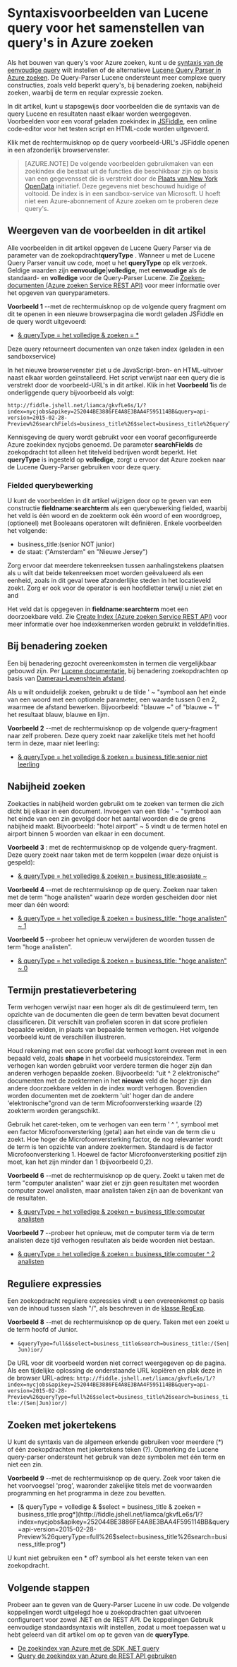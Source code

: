 <properties
    pageTitle="Lucene query voorbeelden voor het zoeken van Azure | Microsoft Azure zoeken"
    description="Lucene syntaxis van de query voor onduidelijk zoeken, nabijheid zoeken, waarbij de term, reguliere expressies zoeken en zoeken met jokertekens."
    services="search"
    documentationCenter=""
    authors="LiamCa"
    manager="pablocas"
    editor=""
    tags="Lucene query analyzer syntax"
/>

<tags
    ms.service="search"
    ms.devlang="na"
    ms.workload="search"
    ms.topic="article"
    ms.tgt_pltfrm="na"
    ms.date="08/29/2016"
    ms.author="liamca"
/>

# <a name="lucene-query-syntax-examples-for-building-queries-in-azure-search"></a>Syntaxisvoorbeelden van Lucene query voor het samenstellen van query's in Azure zoeken

Als het bouwen van query's voor Azure zoeken, kunt u de [syntaxis van de eenvoudige query](https://msdn.microsoft.com/library/azure/dn798920.aspx) wilt instellen of de alternatieve [Lucene Query Parser in Azure zoeken](https://msdn.microsoft.com/library/azure/mt589323.aspx). De Query-Parser Lucene ondersteunt meer complexe query constructies, zoals veld beperkt query's, bij benadering zoeken, nabijheid zoeken, waarbij de term en reqular expressie zoeken.

In dit artikel, kunt u stapsgewijs door voorbeelden die de syntaxis van de query Lucene en resultaten naast elkaar worden weergegeven. Voorbeelden voor een vooraf geladen zoekindex in [JSFiddle](https://jsfiddle.net/), een online code-editor voor het testen script en HTML-code worden uitgevoerd. 

Klik met de rechtermuisknop op de query voorbeeld-URL's JSFiddle openen in een afzonderlijk browservenster.

> [AZURE.NOTE] De volgende voorbeelden gebruikmaken van een zoekindex die bestaat uit de functies die beschikbaar zijn op basis van een gegevensset die is verstrekt door de [Plaats van New York OpenData](https://nycopendata.socrata.com/) initiatief. Deze gegevens niet beschouwd huidige of voltooid. De index is in een sandbox-service van Microsoft. U hoeft niet een Azure-abonnement of Azure zoeken om te proberen deze query's.

## <a name="viewing-the-examples-in-this-article"></a>Weergeven van de voorbeelden in dit artikel

Alle voorbeelden in dit artikel opgeven de Lucene Query Parser via de parameter van de zoekopdracht**queryType** . Wanneer u met de Lucene Query Parser vanuit uw code, moet u het **queryType** op elk verzoek.  Geldige waarden zijn **eenvoudige**|**volledige**, met **eenvoudige** als de standaard- en **volledige** voor de Query-Parser Lucene. Zie [Zoeken-documenten (Azure zoeken Service REST API)](https://msdn.microsoft.com/library/azure/dn798927.aspx) voor meer informatie over het opgeven van queryparameters.

**Voorbeeld 1** --met de rechtermuisknop op de volgende query fragment om dit te openen in een nieuwe browserpagina die wordt geladen JSFiddle en de query wordt uitgevoerd:
- [& queryType = het volledige & zoeken = *](http://fiddle.jshell.net/liamca/gkvfLe6s/1/?index=nycjobs&apikey=252044BE3886FE4A8E3BAA4F595114BB&query=api-version=2015-02-28-Preview%26searchFields=business_title%26$select=business_title%26queryType=full%26search=*)

Deze query retourneert documenten van onze taken index (geladen in een sandboxservice)

In het nieuwe browservenster ziet u de JavaScript-bron- en HTML-uitvoer naast elkaar worden geïnstalleerd. Het script verwijst naar een query die is verstrekt door de voorbeeld-URL's in dit artikel. Klik in het **Voorbeeld 1**is de onderliggende query bijvoorbeeld als volgt:

    http://fiddle.jshell.net/liamca/gkvfLe6s/1/?index=nycjobs&apikey=252044BE3886FE4A8E3BAA4F595114BB&query=api-version=2015-02-28-Preview%26searchFields=business_title%26$select=business_title%26queryType=full%26search=*

Kennisgeving de query wordt gebruikt voor een vooraf geconfigureerde Azure zoekindex nycjobs genoemd. De parameter **searchFields** de zoekopdracht tot alleen het titelveld bedrijven wordt beperkt. Het **queryType** is ingesteld op **volledige**, zorgt u ervoor dat Azure zoeken naar de Lucene Query-Parser gebruiken voor deze query.

### <a name="fielded-query-operation"></a>Fielded querybewerking

U kunt de voorbeelden in dit artikel wijzigen door op te geven van een constructie **fieldname:searchterm** als een querybewerking fielded, waarbij het veld is één woord en de zoekterm ook één woord of een woordgroep, (optioneel) met Booleaans operatoren wilt definiëren. Enkele voorbeelden het volgende:

- business_title:(senior NOT junior)
- de staat: ("Amsterdam" en "Nieuwe Jersey")

Zorg ervoor dat meerdere tekenreeksen tussen aanhalingstekens plaatsen als u wilt dat beide tekenreeksen moet worden geëvalueerd als een eenheid, zoals in dit geval twee afzonderlijke steden in het locatieveld zoekt. Zorg er ook voor de operator is een hoofdletter terwijl u niet ziet en and

Het veld dat is opgegeven in **fieldname:searchterm** moet een doorzoekbare veld. Zie [Create Index (Azure zoeken Service REST API)](https://msdn.microsoft.com/library/azure/dn798941.aspx) voor meer informatie over hoe indexkenmerken worden gebruikt in velddefinities.

## <a name="fuzzy-search"></a>Bij benadering zoeken

Een bij benadering gezocht overeenkomsten in termen die vergelijkbaar gebouwd zijn. Per [Lucene documentatie](https://lucene.apache.org/core/4_10_2/queryparser/org/apache/lucene/queryparser/classic/package-summary.html), bij benadering zoekopdrachten op basis van [Damerau-Levenshtein afstand](https://en.wikipedia.org/wiki/Damerau%e2%80%93Levenshtein_distance).

Als u wilt onduidelijk zoeken, gebruikt u de tilde ' ~ "symbool aan het einde van een woord met een optionele parameter, een waarde tussen 0 en 2, waarmee de afstand bewerken. Bijvoorbeeld: "blauwe ~" of "blauwe ~ 1" het resultaat blauw, blauwe en lijm.

**Voorbeeld 2** --met de rechtermuisknop op de volgende query-fragment naar zelf proberen. Deze query zoekt naar zakelijke titels met het hoofd term in deze, maar niet leerling:

- [& queryType = het volledige & zoeken = business_title:senior niet leerling](http://fiddle.jshell.net/liamca/gkvfLe6s/1/?index=nycjobs&apikey=252044BE3886FE4A8E3BAA4F595114BB&query=api-version=2015-02-28-Preview%26$select=business_title%26queryType=full%26search=business_title:senior+NOT+junior)

## <a name="proximity-search"></a>Nabijheid zoeken

Zoekacties in nabijheid worden gebruikt om te zoeken van termen die zich dicht bij elkaar in een document. Invoegen van een tilde ' ~ "symbool aan het einde van een zin gevolgd door het aantal woorden die de grens nabijheid maakt. Bijvoorbeeld: "hotel airport" ~ 5 vindt u de termen hotel en airport binnen 5 woorden van elkaar in een document.

**Voorbeeld 3** : met de rechtermuisknop op de volgende query-fragment. Deze query zoekt naar taken met de term koppelen (waar deze onjuist is gespeld):

- [& queryType = het volledige & zoeken = business_title:asosiate ~](http://fiddle.jshell.net/liamca/gkvfLe6s/1/?index=nycjobs&apikey=252044BE3886FE4A8E3BAA4F595114BB&query=api-version=2015-02-28-Preview%26$select=business_title%26queryType=full%26search=business_title:asosiate~)

**Voorbeeld 4** --met de rechtermuisknop op de query. Zoeken naar taken met de term "hoge analisten" waarin deze worden gescheiden door niet meer dan één woord:

- [& queryType = het volledige & zoeken = business_title: "hoge analisten" ~ 1](http://fiddle.jshell.net/liamca/gkvfLe6s/1/?index=nycjobs&apikey=252044BE3886FE4A8E3BAA4F595114BB&query=api-version=2015-02-28-Preview%26$select=business_title%26queryType=full%26search=business_title:%22senior%20analyst%22~1)

**Voorbeeld 5** --probeer het opnieuw verwijderen de woorden tussen de term "hoge analisten".

- [& queryType = het volledige & zoeken = business_title: "hoge analisten" ~ 0](http://fiddle.jshell.net/liamca/gkvfLe6s/1/?index=nycjobs&apikey=252044BE3886FE4A8E3BAA4F595114BB&query=api-version=2015-02-28-Preview%26$select=business_title%26queryType=full%26search=business_title:%22senior%20analyst%22~0)

## <a name="term-boosting"></a>Termijn prestatieverbetering

Term verhogen verwijst naar een hoger als dit de gestimuleerd term, ten opzichte van de documenten die geen de term bevatten bevat document classificeren. Dit verschilt van profielen scoren in dat score profielen bepaalde velden, in plaats van bepaalde termen verhogen. Het volgende voorbeeld kunt de verschillen illustreren.

Houd rekening met een score profiel dat verhoogt komt overeen met in een bepaald veld, zoals **shape** in het voorbeeld musicstoreindex. Term verhogen kan worden gebruikt voor verdere termen die hoger zijn dan anderen verhogen bepaalde zoeken. Bijvoorbeeld: "uit ^ 2 elektronische" documenten met de zoektermen in het **nieuwe** veld die hoger zijn dan andere doorzoekbare velden in de index wordt verhogen. Bovendien worden documenten met de zoekterm 'uit' hoger dan de andere 'elektronische"grond van de term Microfoonversterking waarde (2) zoekterm worden gerangschikt.

Gebruik het caret-teken, om te verhogen van een term ' ^ ', symbool met een factor Microfoonversterking (getal) aan het einde van de term die u zoekt. Hoe hoger de Microfoonversterking factor, de nog relevanter wordt de term is ten opzichte van andere zoektermen. Standaard is de factor Microfoonversterking 1. Hoewel de factor Microfoonversterking positief zijn moet, kan het zijn minder dan 1 (bijvoorbeeld 0,2).

**Voorbeeld 6** --met de rechtermuisknop op de query. Zoekt u taken met de term "computer analisten" waar ziet er zijn geen resultaten met woorden computer zowel analisten, maar analisten taken zijn aan de bovenkant van de resultaten.

- [& queryType = het volledige & zoeken = business_title:computer analisten](http://fiddle.jshell.net/liamca/gkvfLe6s/1/?index=nycjobs&apikey=252044BE3886FE4A8E3BAA4F595114BB&query=api-version=2015-02-28-Preview%26$select=business_title%26queryType=full%26search=business_title:computer%5e2%20analyst)

**Voorbeeld 7** --probeer het opnieuw, met de computer term via de term analisten deze tijd verhogen resultaten als beide woorden niet bestaan.

- [& queryType = het volledige & zoeken = business_title:computer ^ 2 analisten](http://fiddle.jshell.net/liamca/gkvfLe6s/1/?index=nycjobs&apikey=252044BE3886FE4A8E3BAA4F595114BB&query=api-version=2015-02-28-Preview%26$select=business_title%26queryType=full%26search=business_title:computer%5e2%20analyst)

## <a name="regular-expression"></a>Reguliere expressies

Een zoekopdracht reguliere expressies vindt u een overeenkomst op basis van de inhoud tussen slash "/", als beschreven in de [klasse RegExp](http://lucene.apache.org/core/4_10_2/core/org/apache/lucene/util/automaton/RegExp.html).

**Voorbeeld 8** --met de rechtermuisknop op de query. Taken met een zoekt u de term hoofd of Junior.

- `&queryType=full&$select=business_title&search=business_title:/(Sen|Jun)ior/`

De URL voor dit voorbeeld worden niet correct weergegeven op de pagina. Als een tijdelijke oplossing de onderstaande URL kopiëren en plak deze in de browser URL-adres:    `http://fiddle.jshell.net/liamca/gkvfLe6s/1/?index=nycjobs&apikey=252044BE3886FE4A8E3BAA4F595114BB&query=api-version=2015-02-28-Preview%26queryType=full%26$select=business_title%26search=business_title:/(Sen|Jun)ior/)`


## <a name="wildcard-search"></a>Zoeken met jokertekens

U kunt de syntaxis van de algemeen erkende gebruiken voor meerdere (\*) of één zoekopdrachten met jokertekens teken (?). Opmerking de Lucene query-parser ondersteunt het gebruik van deze symbolen met één term en niet een zin.

**Voorbeeld 9** --met de rechtermuisknop op de query. Zoek voor taken die het voorvoegsel 'prog', waaronder zakelijke titels met de voorwaarden programming en het programma in deze zou bevatten.

- [& queryType = volledige & $select = business_title & zoeken = business_title:prog*](http://fiddle.jshell.net/liamca/gkvfLe6s/1/?index=nycjobs&apikey=252044BE3886FE4A8E3BAA4F595114BB&query=api-version=2015-02-28-Preview%26queryType=full%26$select=business_title%26search=business_title:prog*)

U kunt niet gebruiken een * of? symbool als het eerste teken van een zoekopdracht.


## <a name="next-steps"></a>Volgende stappen

Probeer aan te geven van de Query-Parser Lucene in uw code. De volgende koppelingen wordt uitgelegd hoe u zoekopdrachten gaat uitvoeren configureert voor zowel .NET en de REST API. De koppelingen Gebruik eenvoudige standaardsyntaxis wilt instellen, zodat u moet toepassen wat u hebt geleerd van dit artikel om op te geven van de **queryType**.

- [De zoekindex van Azure met de SDK .NET query](search-query-dotnet.md)
- [Query de zoekindex van Azure de REST API gebruiken](search-query-rest-api.md)


 